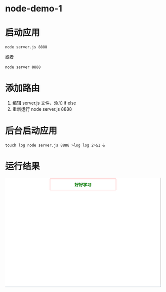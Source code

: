 # node-demo-1
# 启动应用
`node server.js 8888`

或者

`node server 8888`

# 添加路由
1. 编辑 server.js 文件，添加 if else
2. 重新运行 node server.js 8888

# 后台启动应用
`touch log node server.js 8888 >log log 2>&1 &`
# 运行结果
![avatar](/img/1.jpg)